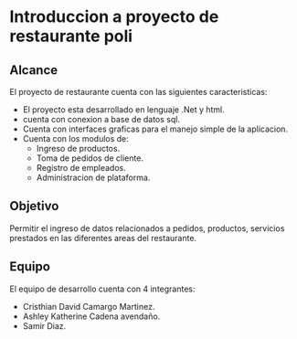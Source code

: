 # Introduccion a proyecto de restaurante poli

## Alcance

El proyecto de restaurante cuenta con las siguientes caracteristicas:

- El proyecto esta desarrollado  en lenguaje .Net y html.
- cuenta con conexion a base de datos sql.
- Cuenta con interfaces graficas para el manejo simple de la aplicacion.
- Cuenta con los modulos de:
  - Ingreso de productos.
  - Toma de pedidos de cliente.
  - Registro de empleados.
  - Administracion de plataforma.

## Objetivo

Permitir el ingreso de datos relacionados a pedidos, productos, servicios prestados en las diferentes areas del restaurante.

## Equipo

El equipo de desarrollo cuenta con 4 integrantes:

- Cristhian David Camargo Martinez.
- Ashley Katherine Cadena avendaño.
- Samir Diaz.
